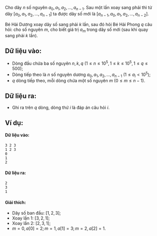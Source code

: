 Cho dãy $n$ số nguyên $a_0,a_1,a_2,…,a_{n-1}$. Sau một lần xoay sang phải thì từ dãy $[a_0,a_1,a_2,…,a_{n-1}]$ ta được dãy số mới là $[a_{n-1},a_0,a_1,a_2,…,a_{n-2}]$.

Bé Hải Dương xoay dãy số sang phải $k$ lần, sau đó hỏi Bé Hải Phong $q$ câu hỏi: cho số nguyên $m$, cho biết giá trị $a_m$ trong dãy số mới (sau khi quay sang phải $k$ lần).

## Dữ liệu vào:
- Dòng đầu chứa ba số nguyên $n,k,q\ (1≤n≤10^5,1≤k≤10^5,1≤q≤500)$;
- Dòng tiếp theo là $n$ số nguyên dương $a_0,a_1,a_2,…,a_{n-1}\ (1≤a_i<10^5)$;
- $q$ dòng tiếp theo, mỗi dòng chứa một số nguyên $m\ (0≤m≤n-1)$.

## Dữ liệu ra:
- Ghi ra trên $q$ dòng, dòng thứ $i$ là đáp án câu hỏi $i$.

## Ví dụ:
#### Dữ liệu vào:
```
3 2 3
1 2 3
0
1
2
```

#### Dữ liệu ra:
```
2
3
1
```

#### Giải thích:
- Dãy số ban đầu: $[1,2,3]$;
- Xoay lần $1$: $[3, 2, 1]$;
- Xoay lần $2$: $[2,3,1]$;
- $m=0,a[0]=2; m=1,a[1]=3; m=2,a[2]=1$.